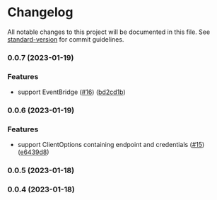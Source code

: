 # Changelog

All notable changes to this project will be documented in this file. See [standard-version](https://github.com/conventional-changelog/standard-version) for commit guidelines.

### 0.0.7 (2023-01-19)


### Features

* support EventBridge ([#16](https://github.com/sam-goodwin/itty-aws/issues/16)) ([bd2cd1b](https://github.com/sam-goodwin/itty-aws/commit/bd2cd1b7aa1da6dc3a4471d73b9f16a4a73a2f60))

### 0.0.6 (2023-01-19)


### Features

* support ClientOptions containing endpoint and credentials ([#15](https://github.com/sam-goodwin/itty-aws/issues/15)) ([e6439d8](https://github.com/sam-goodwin/itty-aws/commit/e6439d8b1ee02be2e8ce50475b0c2d7575047470))

### 0.0.5 (2023-01-18)

### 0.0.4 (2023-01-18)
